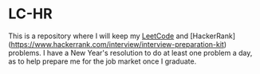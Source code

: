 # LC-HR

This is a repository where I will keep my [LeetCode](https://leetcode.com/) and [HackerRank] (https://www.hackerrank.com/interview/interview-preparation-kit) problems. I have a New Year's resolution to do at least one problem a day, as to help prepare me for the job market once I graduate.
